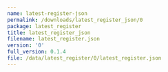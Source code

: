 ```yaml
---
name: latest-register-json
permalink: /downloads/latest_register_json/0
package: latest_register
title: latest_register_json
filename: latest_register.json
version: '0'
full_version: 0.1.4
file: /data/latest_register/0/latest_register.json
---
```


